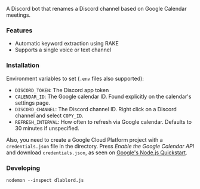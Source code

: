 A Discord bot that renames a Discord channel based on Google Calendar meetings.

### Features
- Automatic keyword extraction using RAKE
- Supports a single voice or text channel

### Installation
Environment variables to set (`.env` files also supported):

- `DISCORD_TOKEN`: The Discord app token
- `CALENDAR_ID`: The Google calendar ID. Found explicitly on the calendar's settings page.
- `DISCORD_CHANNEL`: The Discord channel ID. Right click on a Discord channel and select `COPY_ID`.
- `REFRESH_INTERVAL`: How often to refresh via Google calendar. Defaults to 30 minutes if unspecified.

Also, you need to create a Google Cloud Platform project with a
`credentials.json` file in the directory.
Press _Enable the Google Calendar API_ and download `credentials.json`,
as seen on [Google's Node.js Quickstart](https://developers.google.com/calendar/quickstart/nodejs).


### Developing
```
nodemon --inspect dlablord.js
```